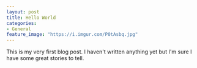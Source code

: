 ```yaml
---
layout: post
title: Hello World
categories:
- General
feature_image: "https://i.imgur.com/P0tAsbq.jpg"
---
```


This is my very first blog post. I haven't written anything yet but I'm sure I have some great stories to tell.

